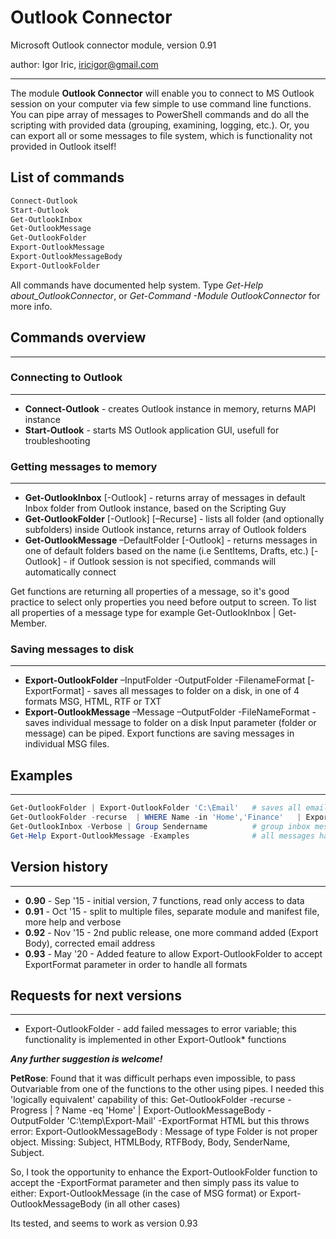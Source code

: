 # Outlook Connector
Microsoft Outlook connector module, version 0.91

author: Igor Iric, iricigor@gmail.com
- - - - - - - - - - - - - - - - - - - - - - - - - - - 

The module **Outlook Connector** will enable you to connect to MS Outlook session on your computer via few simple to use command line functions. You can pipe array of messages to PowerShell commands and do all the scripting with provided data (grouping, examining, logging, etc.). Or, you can export all or some messages to file system, which is functionality not provided in Outlook itself!

## List of commands
```powershell
Connect-Outlook
Start-Outlook
Get-OutlookInbox 
Get-OutlookMessage
Get-OutlookFolder 
Export-OutlookMessage
Export-OutlookMessageBody
Export-OutlookFolder
```

All commands have documented help system. Type *Get-Help about_OutlookConnector*, or *Get-Command -Module OutlookConnector* for more info.



## Commands overview
- - - - - - - - -


### Connecting to Outlook
- - - - - - - - - - -
- **Connect-Outlook**      - creates Outlook instance in memory, returns MAPI instance
- **Start-Outlook**        - starts MS Outlook application GUI, usefull for troubleshooting


### Getting messages to memory
- - - - - - - - - - - - - -
- **Get-OutlookInbox**    [-Outlook]                 - returns array of messages in default Inbox folder from Outlook instance, based on the Scripting Guy
- **Get-OutlookFolder**   [-Outlook] [–Recurse]      - lists all folder (and optionally subfolders) inside Outlook instance, returns array of Outlook folders
- **Get-OutlookMessage**  –DefaultFolder [-Outlook]  - returns messages in one of default folders based on the name (i.e SentItems, Drafts, etc.)
[-Outlook] - if Outlook session is not specified, commands will automatically connect

Get functions are returning all properties of a message, so it's good practice to select only properties you need before output to screen. To list all properties of a message type for example Get-OutlookInbox | Get-Member.


### Saving messages to disk
- - - - - - - - - - - - 
- **Export-OutlookFolder**      –InputFolder -OutputFolder -FilenameFormat [-ExportFormat]  - saves all messages to folder on a disk, in one of 4 formats MSG, HTML, RTF or TXT
- **Export-OutlookMessage**     –Message     –OutputFolder -FileNameFormat   - saves individual message to folder on a disk
Input parameter (folder or message) can be piped. Export functions are saving messages in individual MSG files.


## Examples
- - - -
```powershell
Get-OutlookFolder | Export-OutlookFolder 'C:\Email'   # saves all emails to disk
Get-OutlookFolder -recurse  | WHERE Name -in 'Home','Finance'   | Export-OutlookFolder -OutputFolder 'C:\Export-Mail' -ExportFormat HTML # saves messages from two folders to disk in HTML format
Get-OutlookInbox -Verbose | Group Sendername          # group inbox messages by sendername
Get-Help Export-OutlookMessage -Examples              # all messages have standard synopsis
```

## Version history
- - - - - - - - 
  - **0.90** - Sep '15 - initial version, 7 functions, read only access to data
  - **0.91** - Oct '15 - split to multiple files, separate module and manifest file, more help and verbose
  - **0.92** - Nov '15 - 2nd public release, one more command added (Export Body), corrected email address
  - **0.93** - May '20 - Added feature to allow Export-OutlookFolder to accept ExportFormat parameter in order to handle all formats


## Requests for next versions
- - - - - - - - - - - - - 
- Export-OutlookFolder - add failed messages to error variable; this functionality is implemented in other Export-Outlook* functions

***Any further suggestion is welcome!***

**PetRose**: Found that it was difficult perhaps even impossible, to pass Outvariable from one of the functions to the other using pipes.
I needed this 'logically equivalent' capability of this: 
      Get-OutlookFolder -recurse -Progress | ? Name -eq 'Home'  | Export-OutlookMessageBody -OutputFolder 'C:\temp\Export-Mail' -ExportFormat HTML
but this throws error: 
  Export-OutlookMessageBody : Message of type Folder is not proper object. Missing: Subject, HTMLBody, RTFBody, Body, SenderName, Subject.

So, I took the opportunity to enhance the Export-OutlookFolder function to accept the -ExportFormat parameter and then simply pass its value to either:
  Export-OutlookMessage (in the case of MSG format)
or
  Export-OutlookMessageBody (in all other cases)

Its tested, and seems to work as version 0.93